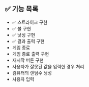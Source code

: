 ## ✅ 기능 목록

- ✅ 스트라이크 구현
- ✅ 볼 구현
- ✅ 낫싱 구현
- ✅ 결과 출력 구현
- 게임 종료
- 게임 종료 출력 구현
- 재시작 버튼 구현
- 사용자가 잘못된 값을 입력한 경우 처리
- 컴퓨터의 랜덤수 생성
- 사용자 입력
